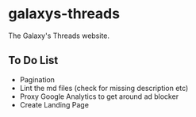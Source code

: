# galaxys-threads

The Galaxy's Threads website.

## To Do List
- Pagination
- Lint the md files (check for missing description etc)
- Proxy Google Analytics to get around ad blocker
- Create Landing Page
